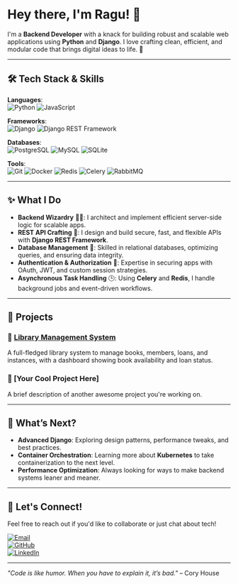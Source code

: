 # Hey there, I'm Ragu! 👋

I'm a **Backend Developer** with a knack for building robust and scalable web applications using **Python** and **Django**. I love crafting clean, efficient, and modular code that brings digital ideas to life. 🚀

---

## 🛠 Tech Stack & Skills

**Languages**:  
![Python](https://img.shields.io/badge/-Python-333?style=flat&logo=python) ![JavaScript](https://img.shields.io/badge/-JavaScript-333?style=flat&logo=javascript)

**Frameworks**:  
![Django](https://img.shields.io/badge/-Django-092E20?style=flat&logo=django) ![Django REST Framework](https://img.shields.io/badge/-Django%20REST%20Framework-333?style=flat&logo=django)

**Databases**:  
![PostgreSQL](https://img.shields.io/badge/-PostgreSQL-333?style=flat&logo=postgresql) ![MySQL](https://img.shields.io/badge/-MySQL-333?style=flat&logo=mysql) ![SQLite](https://img.shields.io/badge/-SQLite-333?style=flat&logo=sqlite)

**Tools**:  
![Git](https://img.shields.io/badge/-Git-333?style=flat&logo=git) ![Docker](https://img.shields.io/badge/-Docker-333?style=flat&logo=docker) ![Redis](https://img.shields.io/badge/-Redis-333?style=flat&logo=redis) ![Celery](https://img.shields.io/badge/-Celery-333?style=flat&logo=celery) ![RabbitMQ](https://img.shields.io/badge/-RabbitMQ-FF6600?style=flat&logo=rabbitmq)

---

## ✨ What I Do

- **Backend Wizardry** 🧙‍♂️: I architect and implement efficient server-side logic for scalable apps.
- **REST API Crafting** 🔗: I design and build secure, fast, and flexible APIs with **Django REST Framework**.
- **Database Management** 💾: Skilled in relational databases, optimizing queries, and ensuring data integrity.
- **Authentication & Authorization** 🔐: Expertise in securing apps with OAuth, JWT, and custom session strategies.
- **Asynchronous Task Handling** 🕒: Using **Celery** and **Redis**, I handle background jobs and event-driven workflows.

---

## 🌟 Projects

### 🔖 [Library Management System](https://github.com/your-library-management-system)
A full-fledged library system to manage books, members, loans, and instances, with a dashboard showing book availability and loan status.

### 🔖 [Your Cool Project Here]
A brief description of another awesome project you're working on.

---

## 🔭 What’s Next?

- **Advanced Django**: Exploring design patterns, performance tweaks, and best practices.
- **Container Orchestration**: Learning more about **Kubernetes** to take containerization to the next level.
- **Performance Optimization**: Always looking for ways to make backend systems leaner and meaner.

---

## 🤝 Let's Connect!

Feel free to reach out if you'd like to collaborate or just chat about tech!

[![Email](https://img.shields.io/badge/-Email-333?style=flat&logo=gmail&logoColor=white)](mailto:your.email@example.com)  
[![GitHub](https://img.shields.io/badge/-GitHub-333?style=flat&logo=github)](https://github.com/your-username)  
[![LinkedIn](https://img.shields.io/badge/-LinkedIn-0077B5?style=flat&logo=linkedin)](https://linkedin.com/in/your-profile)

---

_"Code is like humor. When you have to explain it, it’s bad."_ – Cory House
